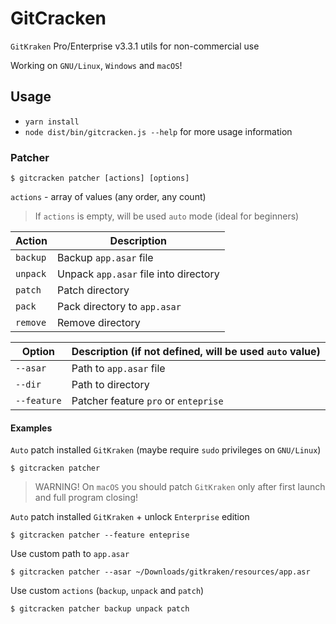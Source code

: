 # GitCracken

`GitKraken` Pro/Enterprise v3.3.1 utils for non-commercial use

Working on `GNU/Linux`, `Windows` and `macOS`!

## Usage

- `yarn install`
- `node dist/bin/gitcracken.js --help` for more usage information

### Patcher

`$ gitcracken patcher [actions] [options]`

`actions` - array of values (any order, any count)

> If `actions` is empty, will be used `auto` mode (ideal for beginners)

Action   | Description
-------- | -------------------------------------
`backup` | Backup `app.asar` file
`unpack` | Unpack `app.asar` file into directory
`patch`  | Patch directory
`pack`   | Pack directory to `app.asar`
`remove` | Remove directory

Option      | Description (if not defined, will be used `auto` value)
----------- | -------------------------------------------------------
`--asar`    | Path to `app.asar` file
`--dir`     | Path to directory
`--feature` | Patcher feature `pro` or `enteprise`

#### Examples

`Auto` patch installed `GitKraken` (maybe require `sudo` privileges on `GNU/Linux`)

`$ gitcracken patcher`

> WARNING! On `macOS` you should patch `GitKraken` only after first launch and full program closing!

`Auto` patch installed `GitKraken` + unlock `Enterprise` edition

`$ gitcracken patcher --feature enteprise`

Use custom path to `app.asar`

`$ gitcracken patcher --asar ~/Downloads/gitkraken/resources/app.asr`

Use custom `actions` (`backup`, `unpack` and `patch`)

`$ gitcracken patcher backup unpack patch`
